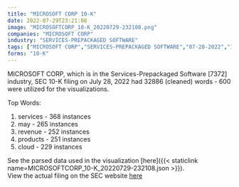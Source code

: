 ```yaml
---
title: "MICROSOFT CORP 10-K"
date: 2022-07-29T23:21:08
image: "MICROSOFTCORP_10-K_20220729-232108.png"
companies: "MICROSOFT CORP"
industry: "SERVICES-PREPACKAGED SOFTWARE"
tags: ["MICROSOFT CORP","SERVICES-PREPACKAGED SOFTWARE","07-28-2022","10-K"]
forms: "10-K"
---
```

MICROSOFT CORP, which is in the Services-Prepackaged Software [7372] industry, SEC 10-K filing on July 28, 2022 had 32886 (cleaned) words - 600 were utilized for the visualizations.

Top Words:
1. services - 368 instances
2. may - 265 instances
3. revenue - 252 instances
4. products - 251 instances
5. cloud - 229 instances


See the parsed data used in the visualization [here]({{< staticlink name=MICROSOFTCORP_10-K_20220729-232108.json >}}).  
View the actual filing on the SEC website [here](https://www.sec.gov/Archives/edgar/data/789019/0001564590-22-026876.txt)